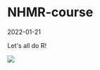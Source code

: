 # NHMR-course
2022-01-21

Let's all do R!

![](https://media.giphy.com/media/xUOxf7XfmpxuSode1O/giphy.gif)
